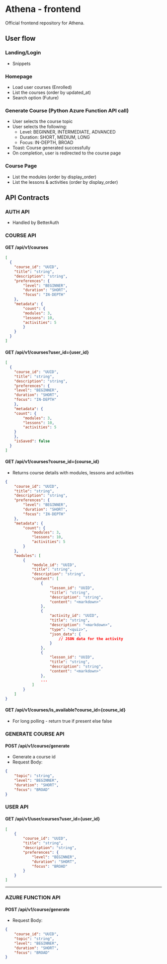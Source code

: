 # Athena - frontend

Official frontend repository for Athena.

## User flow

### Landing/Login

- Snippets

### Homepage

- Load user courses (Enrolled)
- List the courses (order by updated_at)
- Search option (Future)

### Generate Course (Python Azure Function API call)

- User selects the course topic
- User selects the following:
  - Level: BEGINNER, INTERMEDIATE, ADVANCED
  - Duration: SHORT, MEDIUM, LONG
  - Focus: IN-DEPTH, BROAD
- Toast: Course generated successfully
- On completion, user is redirected to the course page

### Course Page

- List the modules (order by display_order)
- List the lessons & activities (order by display_order)

## API Contracts

### AUTH API

- Handled by BetterAuth

### COURSE API

#### GET /api/v1/courses

```json
[
  {
    "course_id": "UUID",
    "title": "string",
    "description": "string",
    "preferences": {
        "level": "BEGINNER",
        "duration": "SHORT",
        "focus": "IN-DEPTH"
    },
    "metadata": {
        "count": {
        "modules": 3,
        "lessons": 10,
        "activities": 5
        }
    }
  }
]
```

#### GET /api/v1/courses?user_id={user_id}

```json
[
  {
    "course_id": "UUID",
    "title": "string",
    "description": "string",
    "preferences": {
    "level": "BEGINNER",
    "duration": "SHORT",
    "focus": "IN-DEPTH"
    },
    "metadata": {
    "count": {
        "modules": 3,
        "lessons": 10,
        "activities": 5
    }
    },
    "isSaved": false
  }
]
```

#### GET /api/v1/courses?course_id={course_id}

- Returns course details with modules, lessons and activities

```json
{
    "course_id": "UUID",
    "title": "string",
    "description": "string",
    "preferences": {
        "level": "BEGINNER",
        "duration": "SHORT",
        "focus": "IN-DEPTH"
    },
    "metadata": {
        "count": {
            "modules": 3,
            "lessons": 10,
            "activities": 5
        }
    },
    "modules": [
        {
            "module_id": "UUID",
            "title": "string",
            "description": "string",
            "content": [
                {
                    "lesson_id": "UUID",
                    "title": "string",
                    "description": "string",
                    "content": "<markdown>"
                },
                {
                    "activity_id": "UUID",
                    "title": "string",
                    "description": "<markdown>",
                    "type": "<quiz>",
                    "json_data": {
                        // JSON data for the activity
                    }
                },
                {
                    "lesson_id": "UUID",
                    "title": "string",
                    "description": "string",
                    "content": "<markdown>"
                },
                ...
            ]
        }
    ]
}
```

#### GET /api/v1/courses/is_available?course_id={course_id}

- For long polling - return true if present else false

### GENERATE COURSE API

#### POST /api/v1/course/generate

- Generate a course id
- Request Body:

```json
{
    "topic": "string",
    "level": "BEGINNER",
    "duration": "SHORT",
    "focus": "BROAD"
}
```

### USER API

#### GET /api/v1/user/courses?user_id={user_id}

```json
[
    {
        "course_id": "UUID",
        "title": "string",
        "description": "string",
        "preferences": {
            "level": "BEGINNER",
            "duration": "SHORT",
            "focus": "BROAD"
        }
    }
]
```

---

### AZURE FUNCTION API

#### POST /api/v1/course/generate

- Request Body:

```json
{
    "course_id": "UUID",
    "topic": "string",
    "level": "BEGINNER",
    "duration": "SHORT",
    "focus": "BROAD"
}
```

